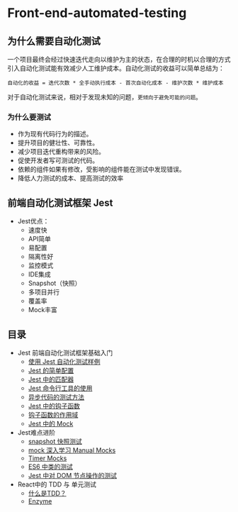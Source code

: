 # Front-end-automated-testing

## 为什么需要自动化测试

一个项目最终会经过快速迭代走向以维护为主的状态，在合理的时机以合理的方式引入自动化测试能有效减少人工维护成本。自动化测试的收益可以简单总结为：

```
自动化的收益 = 迭代次数 * 全手动执行成本 - 首次自动化成本 - 维护次数 * 维护成本
```

对于自动化测试来说，相对于发现未知的问题，```更倾向于避免可能的问题```。

### 为什么要测试

- 作为现有代码行为的描述。
- 提升项目的健壮性、可靠性。
- 减少项目迭代重构带来的风险。
- 促使开发者写可测试的代码。
- 依赖的组件如果有修改，受影响的组件能在测试中发现错误。
- 降低人力测试的成本、提高测试的效率

## 前端自动化测试框架 Jest

- Jest优点：
  - 速度快
  - API简单
  - 易配置
  - 隔离性好
  - 监控模式
  - IDE集成
  - Snapshot（快照）
  - 多项目并行
  - 覆盖率
  - Mock丰富

## 目录

- Jest 前端自动化测试框架基础入门
  - [使用 Jest 自动化测试样例](./note/01.md)
  - [Jest 的简单配置](./note/02.md)
  - [Jest 中的匹配器](./note/03.md)
  - [Jest 命令行工具的使用](./note/04.md)
  - [异步代码的测试方法](./note/05.md)
  - [Jest 中的钩子函数](./note/06.md)
  - [钩子函数的作用域](./note/07.md)
  - [Jest 中的 Mock](./note/08.md)
- Jest难点进阶
  - [snapshot 快照测试](./note/09.md)
  - [mock 深入学习 Manual Mocks](./note/10.md)
  - [Timer Mocks](./note/11.md)
  - [ES6 中类的测试](./note/12.md)
  - [Jest 中对 DOM 节点操作的测试](./note/13.md)
- React中的 TDD 与 单元测试
  - [什么是TDD？](./note/14.md)
  - [Enzyme](./note/15.md)